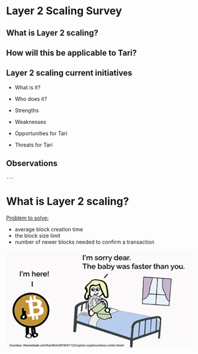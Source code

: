 # Layer 2 Scaling Survey

## What is Layer 2 scaling?

## How will this be applicable to Tari?

## Layer 2 scaling current initiatives

- What is it?

- Who does it?
- Strengths
- Weaknesses
- Opportunities for Tari
- Threats for Tari

## Observations

```
---
```

# What is Layer 2 scaling?

<u>Problem to solve:</u> 

- average block creation time
- the block size limit
- number of newer blocks needed to confirm a transaction 

![waiting](./sources/waiting.png)

